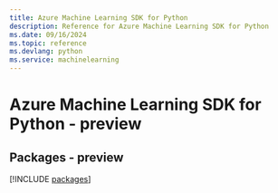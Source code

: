 ```yaml
---
title: Azure Machine Learning SDK for Python
description: Reference for Azure Machine Learning SDK for Python
ms.date: 09/16/2024
ms.topic: reference
ms.devlang: python
ms.service: machinelearning
---
```

# Azure Machine Learning SDK for Python - preview
## Packages - preview
[!INCLUDE [packages](machine-learning-index.md)]